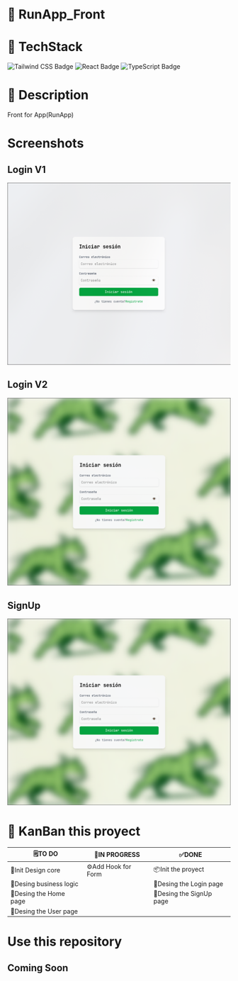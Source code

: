 # 👟 RunApp_Front

# 🧠 TechStack

<div display="flex">

![Tailwind CSS Badge](https://img.shields.io/badge/Tailwind%20CSS-06B6D4?logo=tailwindcss&logoColor=fff&style=for-the-badge)
![React Badge](https://img.shields.io/badge/React-61DAFB?logo=react&logoColor=000&style=for-the-badge)
![TypeScript Badge](https://img.shields.io/badge/TypeScript-3178C6?logo=typescript&logoColor=fff&style=for-the-badge)

</div>

# 📖 Description 

Front for App(RunApp)

# Screenshots

## Login V1
<img src="./images/loginv1.png"/>

## Login V2
<img src="./images/loginv2.png"/>

## SignUp
<img src="./images/signupv1.png"/>


# 📑 KanBan this proyect 

| 🗒️TO DO | 🔨IN PROGRESS|✅DONE|
| --------------- | --------------- | --------------- |
|📁Init Design core  | ⚙️Add Hook for Form |📦Init the proyect|
|🧾Desing business logic  | |🎨Desing the Login page   |
|🎨Desing the Home page | |🎨Desing the SignUp page   |
|🎨Desing the User page | | |


# Use this repository

## Coming Soon
